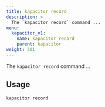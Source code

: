 ```yaml
---
title: kapacitor record
description: >
  The `kapacitor record` command ...
menu:
  kapacitor_v1:
    name: kapacitor record
    parent: kapacitor
weight: 301
---
```


The `kapacitor record` command ...

## Usage

```sh
kapacitor record
```
